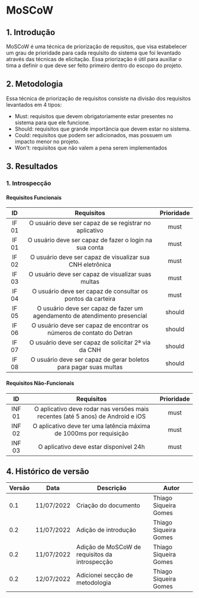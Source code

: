 # MoSCoW
## 1. Introdução
MoSCoW é uma técnica de priorização de requsitos, que visa estabelecer um grau de prioridade para cada requisito do sistema que foi levantado através das técnicas de elicitação. Essa priorização é útil para auxiliar o tima a definir o que deve ser feito primeiro dentro do escopo do projeto.

## 2. Metodologia
Essa técnica de priorização de requisitos consiste na divisão dos requisitos levantados em 4 tipos:

- Must: requisitos que devem obrigatoriamente estar presentes no sistema para que ele funcione.
- Should: requisitos que grande importância que devem estar no sistema.
- Could: requisitos que podem ser adicionados, mas possuem um impacto menor no projeto.
- Won't: requisitos que não valem a pena serem implementados
## 3. Resultados
### 1. Introspecção
#### Requisitos Funcionais
| ID | Requisitos | Prioridade |
|:--:|:--:|:--:|
| IF 01 | O usuário deve ser capaz de se registrar no aplicativo | must |
| IF 01 | O usuário deve ser capaz de fazer o login na sua conta | must |
| IF 02 | O usuário deve ser capaz de visualizar sua CNH eletrônica | must |
| IF 03 | O usuário deve ser capaz de visualizar suas multas | must |
| IF 04 | O usuário deve ser capaz de consultar os pontos da carteira | must |
| IF 05 | O usuário deve ser capaz de fazer um agendamento de atendimento presencial | should |
| IF 06 | O usuário deve ser capaz de encontrar os números de contato do Detran | should |
| IF 07 | O usuário deve ser capaz de solicitar 2ª via da CNH | should |
| IF 08 | O usuário deve ser capaz de gerar boletos para pagar suas multas | should |

#### Requisitos Não-Funcionais
| ID | Requisitos | Prioridade |
|:--:|:--:|:--:|
| INF 01 | O aplicativo deve rodar nas versões mais recentes (até 5 anos) de Android e iOS | must |
| INF 02 | O aplicativo deve ter uma latência máxima de 1000ms por requisição | must |
| INF 03 | O aplicativo deve estar disponível 24h | must |

## 4. Histórico de versão
| Versão | Data       | Descrição                                           | Autor        |
| ------ | ---------- | --------------------------------------------------- | ------------ |
| 0.1    | 11/07/2022 | Criação do documento | Thiago Siqueira Gomes |
| 0.2    | 11/07/2022 | Adição de introdução | Thiago Siqueira Gomes |
| 0.2    | 11/07/2022 | Adição de MoSCoW de requisitos da introspecção | Thiago Siqueira Gomes |
| 0.2    | 12/07/2022 | Adicionei secção de metodologia | Thiago Siqueira Gomes |